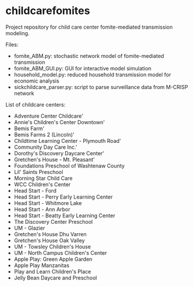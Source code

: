 # childcarefomites
Project repository for child care center fomite-mediated transmission modeling.

Files:
* fomite_ABM.py: stochastic network model of fomite-mediated transmission
* fomite_ABM_GUI.py: GUI for interactive model simulation
* household_model.py: reduced household transmission model for economic analysis
* sickchildcare_parser.py: script to parse surveillance data from M-CRISP network

List of childcare centers:
* Adventure Center Childcare'
* Annie\'s Children\'s Center Downtown'
* Bemis Farm'
* Bemis Farms 2 (Lincoln)'
* Childtime Learning Center - Plymouth Road'
* Community Day Care Inc.'
* Dorothy\'s Discovery Daycare Center'
* Gretchen\'s House - Mt. Pleasant'
* Foundations Preschool of Washtenaw County
* Lil\' Saints Preschool
* Morning Star Child Care
* WCC Children\'s Center
* Head Start - Ford
* Head Start - Perry Early Learning Center
* Head Start - Whitmore Lake
* Head Start - Ann Arbor
* Head Start - Beatty Early Learning Center
* The Discovery Center Preschool
* UM - Glazier
* Gretchen\'s House Dhu Varren
* Gretchen\'s House Oak Valley
* UM - Towsley Children\'s House
* UM - North Campus Children\'s Center
* Apple Play: Green Apple Garden
* Apple Play Manzanitas
* Play and Learn Children\'s Place
* Jelly Bean Daycare and Preschool
